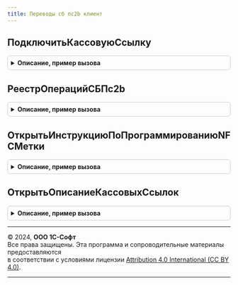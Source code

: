 ```yaml
---
title: Переводы сб пc2b клиент
---
```



## ПодключитьКассовуюСсылку
<details style="margin: 1em 0; padding: 0.5em; border: 1px solid #ccc; border-radius: 6px;">

<summary style="font-weight: bold; cursor: pointer;">Описание, пример вызова</summary>

```bsl

// Открывает форму подключения кассовой ссылки.
//
// Параметры:
//  НастройкаПодключения - СправочникСсылка.НастройкиПодключенияКСистемеБыстрыхПлатежей - настройка выполнения оплаты.
//  ОписаниеОповещение - ОписаниеОповещение, Неопределенно - оповещение, которое будет вызвано после завершения операции.
//   Если подключение не удалось завершить будет возвращено Неопределенно. В случае успешного подключения
//   результат выполнения будет содержать структуру:
//    * КассоваяСсылка - Строка - ссылка, по которой будет выполнятся оплата;
//    * ИдентификаторОплаты - Строка - идентификатор зарегистрированной ссылки;
//  Владелец - ФормаКлиентскогоПриложения - форма которая будет установлена в качестве владельца.
//
Процедура ПодключитьКассовуюСсылку( Экспорт
```

Пример вызова
```bsl
ПереводыСБПc2bКлиент.ПодключитьКассовуюСсылку();
```
</details>

## РеестрОперацийСБПc2b
<details style="margin: 1em 0; padding: 0.5em; border: 1px solid #ccc; border-radius: 6px;">

<summary style="font-weight: bold; cursor: pointer;">Описание, пример вызова</summary>

```bsl

// Открывает форму реестра операций.
//
// Параметры:
//  Владелец - ФормаКлиентскогоПриложения - форма которая будет установлена в качестве владельца.
//
Процедура РеестрОперацийСБПc2b(Владелец) Экспорт
```

Пример вызова
```bsl
ПереводыСБПc2bКлиент.РеестрОперацийСБПc2b(Владелец) 
```
</details>

## ОткрытьИнструкциюПоПрограммированиюNFCМетки
<details style="margin: 1em 0; padding: 0.5em; border: 1px solid #ccc; border-radius: 6px;">

<summary style="font-weight: bold; cursor: pointer;">Описание, пример вызова</summary>

```bsl

// Открывает инструкцию по программированию NFC меток.
//
Процедура ОткрытьИнструкциюПоПрограммированиюNFCМетки() Экспорт
```

Пример вызова
```bsl
ПереводыСБПc2bКлиент.ОткрытьИнструкциюПоПрограммированиюNFCМетки() 
```
</details>

## ОткрытьОписаниеКассовыхСсылок
<details style="margin: 1em 0; padding: 0.5em; border: 1px solid #ccc; border-radius: 6px;">

<summary style="font-weight: bold; cursor: pointer;">Описание, пример вызова</summary>

```bsl

// Открывает описание функциональности кассовых ссылок.
//
Процедура ОткрытьОписаниеКассовыхСсылок() Экспорт
```

Пример вызова
```bsl
ПереводыСБПc2bКлиент.ОткрытьОписаниеКассовыхСсылок() 
```
</details>

---

© 2024, **ООО 1С-Софт**  
Все права защищены. Эта программа и сопроводительные материалы предоставляются  
в соответствии с условиями лицензии [Attribution 4.0 International (CC BY 4.0)](https://creativecommons.org/licenses/by/4.0/legalcode).

---
